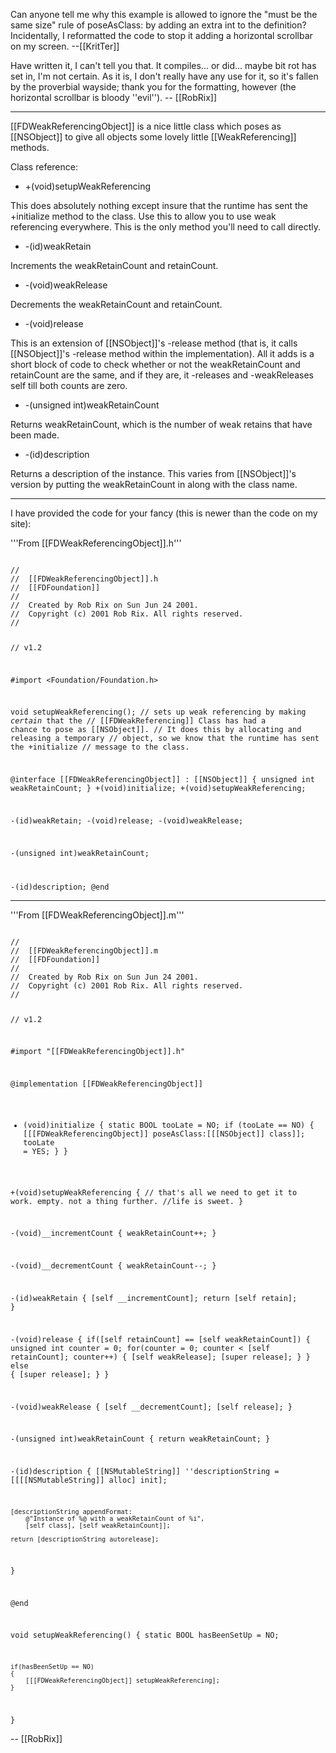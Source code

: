 <insert>Can anyone tell me why this example is allowed to ignore the "must be the same size" rule of poseAsClass: by adding an extra int to the definition? Incidentally, I reformatted the code to stop it adding a horizontal scrollbar on my screen. --[[KritTer]] </insert>

Have written it, I can't tell you that. It compiles... or did... maybe bit rot has set in, I'm not certain. As it is, I don't really have any use for it, so it's fallen by the proverbial wayside; thank you for the formatting, however (the horizontal scrollbar is bloody ''evil''). -- [[RobRix]]

----

[[FDWeakReferencingObject]] is a nice little class which poses as [[NSObject]] to give all objects some lovely little [[WeakReferencing]] methods.

Class reference:

* +(void)setupWeakReferencing

This does absolutely nothing except insure that the runtime has sent the +initialize method to the class. Use this to allow you to use weak referencing everywhere. This is the only method you'll need to call directly. 
* -(id)weakRetain

Increments the weakRetainCount and retainCount.
* -(void)weakRelease

Decrements the weakRetainCount and retainCount.
* -(void)release

This is an extension of [[NSObject]]'s -release method (that is, it calls [[NSObject]]'s -release method within the implementation). All it adds is a short block of code to check whether or not the weakRetainCount and retainCount are the same, and if they are, it -releases and -weakReleases self till both counts are zero.
* -(unsigned int)weakRetainCount

Returns weakRetainCount, which is the number of weak retains that have been made.
* -(id)description

Returns a description of the instance. This varies from [[NSObject]]'s version by putting the weakRetainCount in along with the class name.


----

I have provided the code for your fancy (this is newer than the code on my site):

'''From [[FDWeakReferencingObject]].h'''

<code>
//
//  [[FDWeakReferencingObject]].h
//  [[FDFoundation]]
//
//  Created by Rob Rix on Sun Jun 24 2001.
//  Copyright (c) 2001 Rob Rix. All rights reserved.
//

//	v1.2

#import <Foundation/Foundation.h>

void setupWeakReferencing();
// sets up weak referencing by making _certain_ that the
// [[FDWeakReferencing]] Class has had a chance to pose as [[NSObject]].
// It does this by allocating and releasing a temporary
// object, so we know that the runtime has sent the +initialize
// message to the class.

@interface [[FDWeakReferencingObject]] : [[NSObject]]
{
	unsigned int weakRetainCount;
}
+(void)initialize;
+(void)setupWeakReferencing;

-(id)weakRetain;
-(void)release;
-(void)weakRelease;

-(unsigned int)weakRetainCount;

-(id)description;
@end
</code>

----

'''From [[FDWeakReferencingObject]].m'''

<code>
//
//  [[FDWeakReferencingObject]].m
//  [[FDFoundation]]
//
//  Created by Rob Rix on Sun Jun 24 2001.
//  Copyright (c) 2001 Rob Rix. All rights reserved.
//

//	v1.2

#import "[[FDWeakReferencingObject]].h"

@implementation [[FDWeakReferencingObject]]

+ (void)initialize
{
	static BOOL tooLate = NO;
	if (tooLate == NO)
	{
		[[[FDWeakReferencingObject]] poseAsClass:[[[NSObject]] class]];
		tooLate = YES;
	}
}

+(void)setupWeakReferencing
{
	// that's all we need to get it to work. empty. not a thing further.
    //life is sweet.
}

-(void)__incrementCount
{
	weakRetainCount++;
}

-(void)__decrementCount
{
	weakRetainCount--;
}

-(id)weakRetain
{
	[self __incrementCount];
	return [self retain];
}

-(void)release
{
	if([self retainCount] == [self weakRetainCount])
	{
		unsigned int counter = 0;
		for(counter = 0; counter < [self retainCount]; counter++)
		{
			[self weakRelease];
			[super release];
		}
	}
	else
	{
		[super release];
	}
}

-(void)weakRelease
{
	[self __decrementCount];
	[self release];
}

-(unsigned int)weakRetainCount
{
	return weakRetainCount;
}

-(id)description
{
	[[NSMutableString]] ''descriptionString = [[[[NSMutableString]] alloc] init];
	
	[descriptionString appendFormat:
        @"Instance of %@ with a weakRetainCount of %i",
        [self class], [self weakRetainCount]];

	return [descriptionString autorelease];
}

@end

void setupWeakReferencing()
{
	static BOOL hasBeenSetUp = NO;
	
	if(hasBeenSetUp == NO)
	{
		[[[FDWeakReferencingObject]] setupWeakReferencing];
	}
}
</code>

-- [[RobRix]]